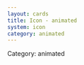 ```yaml
---
layout: cards
title: Icon - animated
system: icon
category: animated
---
```

<div class="alert alert-secondary mb-4"><span class="i18n innerHTML-category">Category: </span><span class="i18n innerHTML-cat-animated">animated</span></div>
